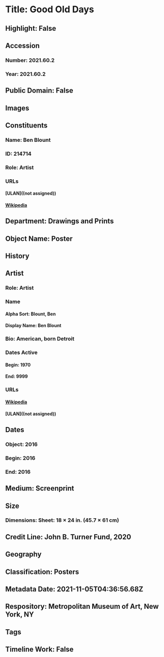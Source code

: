 # Title: Good Old Days
## Highlight: False
## Accession
### Number: 2021.60.2
### Year: 2021.60.2
## Public Domain: False
## Images
## Constituents
### Name: Ben Blount
### ID: 214714
### Role: Artist
### URLs
#### [ULAN]((not assigned))
#### [Wikipedia](https://www.wikidata.org/wiki/Q109399033)
## Department: Drawings and Prints
## Object Name: Poster
## History
## Artist
### Role: Artist
### Name
#### Alpha Sort: Blount, Ben
#### Display Name: Ben Blount
### Bio: American, born Detroit
### Dates Active
#### Begin: 1970
#### End: 9999
### URLs
#### [Wikipedia](https://www.wikidata.org/wiki/Q109399033)
#### [ULAN]((not assigned))
## Dates
### Object: 2016
### Begin: 2016
### End: 2016
## Medium: Screenprint
## Size
### Dimensions: Sheet: 18 × 24 in. (45.7 × 61 cm)
## Credit Line: John B. Turner Fund, 2020
## Geography
## Classification: Posters
## Metadata Date: 2021-11-05T04:36:56.68Z
## Respository: Metropolitan Museum of Art, New York, NY
## Tags
## Timeline Work: False